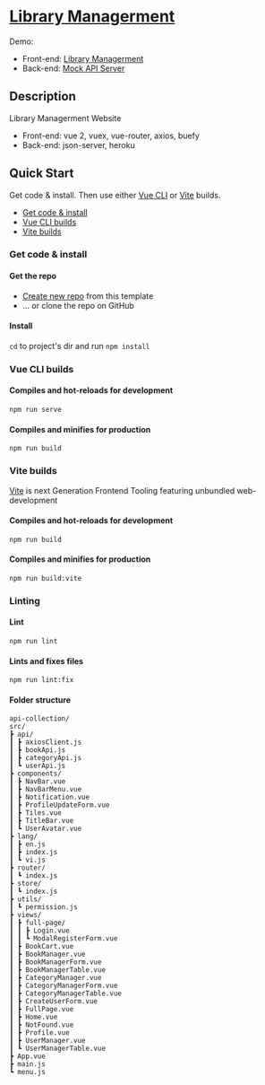 # [Library Managerment](https://github.com/nhim411/vue-library-managerment)
Demo:
- Front-end: [Library Managerment](https://vue-library-managerment.vercel.app/l)
- Back-end: [Mock API Server](https://library-managerment-api.herokuapp.com/)

## Description
Library Managerment Website
- Front-end: vue 2, vuex, vue-router, axios, buefy
- Back-end: json-server, heroku

## Quick Start

Get code & install. Then use either [Vue CLI](#vue-cli-builds) or [Vite](#vite-builds) builds.

* [Get code & install](#get-code--install)
* [Vue CLI builds](#vue-cli-builds)
* [Vite builds](#vite-builds)

### Get code & install

#### Get the repo

* [Create new repo](https://github.com/nhim411) from this template
* &hellip; or clone the repo on GitHub

#### Install

`cd` to project's dir and run `npm install`

### Vue CLI builds

#### Compiles and hot-reloads for development
```
npm run serve
```

#### Compiles and minifies for production
```
npm run build
```

### Vite builds

[Vite](https://vitejs.dev) is next Generation Frontend Tooling featuring unbundled web-development

#### Compiles and hot-reloads for development
```
npm run build
```

#### Compiles and minifies for production
```
npm run build:vite
```

### Linting

#### Lint
```
npm run lint
```

#### Lints and fixes files

```
npm run lint:fix
```

#### Folder structure

```
api-collection/
src/
┣ api/
┃ ┣ axiosClient.js
┃ ┣ bookApi.js
┃ ┣ categoryApi.js
┃ ┗ userApi.js
┣ components/
┃ ┣ NavBar.vue
┃ ┣ NavBarMenu.vue
┃ ┣ Notification.vue
┃ ┣ ProfileUpdateForm.vue
┃ ┣ Tiles.vue
┃ ┣ TitleBar.vue
┃ ┗ UserAvatar.vue
┣ lang/
┃ ┣ en.js
┃ ┣ index.js
┃ ┗ vi.js
┣ router/
┃ ┗ index.js
┣ store/
┃ ┗ index.js
┣ utils/
┃ ┗ permission.js
┣ views/
┃ ┣ full-page/
┃ ┃ ┣ Login.vue
┃ ┃ ┗ ModalRegisterForm.vue
┃ ┣ BookCart.vue
┃ ┣ BookManager.vue
┃ ┣ BookManagerForm.vue
┃ ┣ BookManagerTable.vue
┃ ┣ CategoryManager.vue
┃ ┣ CategoryManagerForm.vue
┃ ┣ CategoryManagerTable.vue
┃ ┣ CreateUserForm.vue
┃ ┣ FullPage.vue
┃ ┣ Home.vue
┃ ┣ NotFound.vue
┃ ┣ Profile.vue
┃ ┣ UserManager.vue
┃ ┗ UserManagerTable.vue
┣ App.vue
┣ main.js
┗ menu.js
```